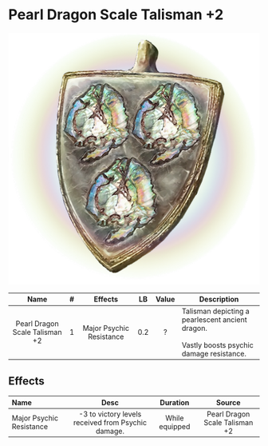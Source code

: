# Pearl Dragon Scale Talisman +2

![Copyrighted Image](PearlDragonScaleTalisman+2.png)

|              Name              | # |         Effects         | LB | Value | Description                                                                                          |
| :----------------------------: | :-: | :----------------------: | :-: | :---: | ---------------------------------------------------------------------------------------------------- |
| Pearl Dragon Scale Talisman +2 | 1 | Major Psychic Resistance | 0.2 |   ?   | Talisman depicting a pearlescent ancient dragon.<br /><br />Vastly boosts psychic damage resistance. |

## Effects

| Name                     |                        Desc                        |    Duration    |             Source             |
| :----------------------- | :------------------------------------------------: | :------------: | :----------------------------: |
| Major Psychic Resistance | -3 to victory levels received from Psychic damage. | While equipped | Pearl Dragon Scale Talisman +2 |
